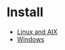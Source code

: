 # Install

<PageHeader />

* [Linux and AIX](./linux-and-aix/README.md)
* [Windows](./windows/README.md)
